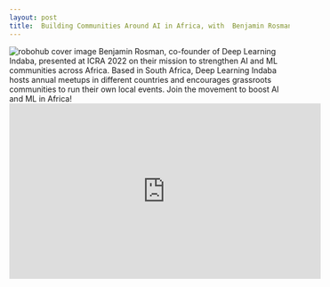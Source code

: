 ```yaml
---
layout: post
title:  Building Communities Around AI in Africa, with  Benjamin Rosman
---
```

<img class="alignnone size-large wp-image-95833" src="https://robohub.org/wp-content/uploads/2022/09/crowd-1920x1188-1-1024x634.jpeg " alt="robohub cover image">
Benjamin Rosman, co-founder of Deep Learning Indaba, presented at ICRA 2022 on their mission to strengthen AI and ML communities across Africa. Based in South Africa, Deep Learning Indaba hosts annual meetups in different countries and encourages grassroots communities to run their own local events. Join the movement to boost AI and ML in Africa!
<iframe width="560" height="315" src="https://www.youtube.com/embed/JyH8duuxchc" title="YouTube video player" frameborder="0" allow="accelerometer; autoplay; clipboard-write; encrypted-media; gyroscope; picture-in-picture; web-share" allowfullscreen></iframe>